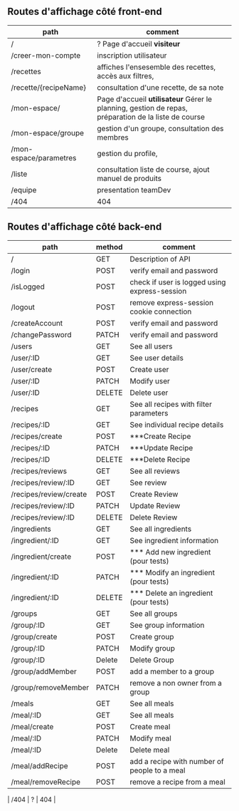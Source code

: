 ## Routes d'affichage côté front-end
| path    |  comment |
| -------- | ---------- |
| / | ? Page d'accueil **visiteur** |
| /creer-mon-compte |  inscription utilisateur |
| /recettes |   affiches l'ensesemble des recettes, accès aux filtres, |
| /recette/{recipeName} |  consultation d'une recette, de sa note |
| /mon-espace/  | Page d'accueil **utilisateur** Gérer le planning, gestion de repas, préparation de la liste de course |
| /mon-espace/groupe  | gestion d'un groupe, consultation des membres|
| /mon-espace/parametres  | gestion du profile, |
| /liste |  consultation liste de course, ajout manuel de produits |
| /equipe |  presentation teamDev |
| /404 |  404 |

## Routes d'affichage côté back-end
| path    | method | comment |
| -------- | ---- | ---------- |
| /        | GET | Description of API  |
| /login        | POST | verify email and password  |
| /isLogged       | POST| check if user is logged using express-session  |
| /logout       | POST | remove express-session cookie connection  |
| /createAccount        | POST | verify email and password  |
| /changePassword        | PATCH | verify email and password  |
| /users  | GET | See all users   |
| /user/:ID | GET | See user details |
| /user/create | POST | Create user  |
| /user/:ID | PATCH | Modify user|
| /user/:ID | DELETE | Delete user | e
| /recipes  | GET| See all recipes with filter parameters |
| /recipes/:ID | GET | See individual recipe details  |
| /recipes/create  | POST| ***Create Recipe |
| /recipes/:ID   | PATCH | ***Update Recipe |
| /recipes/:ID   | DELETE | ***Delete Recipe  |
| /recipes/reviews   | GET | See all reviews |
| /recipes/review/:ID   | GET | See review  |
| /recipes/review/create   | POST | Create Review |
| /recipes/review/:ID   | PATCH | Update Review  |
| /recipes/review/:ID  | DELETE | Delete Review  |
| /ingredients  | GET | See all ingredients |
| /ingredient/:ID  | GET | See ingredient information  |
| /ingredient/create  | POST | *** Add new ingredient (pour tests) |
| /ingredient/:ID  | PATCH | *** Modify an ingredient (pour tests) |
| /ingredient/:ID  | DELETE | *** Delete an ingredient (pour tests) |
| /groups  | GET | See all groups |
| /group/:ID   | GET | See group information |
| /group/create   | POST | Create group |
| /group/:ID   | PATCH | Modify group |
| /group/:ID   | Delete | Delete Group |
| /group/addMember  | POST | add a member to a group |
| /group/removeMember  | PATCH | remove a non owner from a group |
| /meals  | GET | See all meals   |
| /meal/:ID   | GET | See all meals  |
| /meal/create   | POST | Create meal |
| /meal/:ID   | PATCH | Modify meal |
| /meal/:ID   | Delete | Delete meal |
| /meal/addRecipe  | POST | add a recipe with number of people to a meal |
| /meal/removeRecipe   | POST| remove a recipe from a meal |

| /404 | ? | 404 |